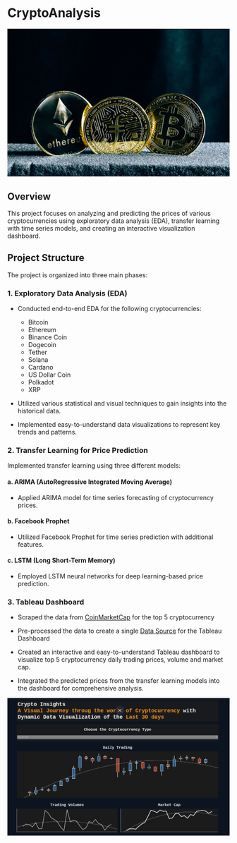 # CryptoAnalysis

![banner](https://github.com/roy-sub/CryptoAnalysis/blob/main/Images/banner.jpg)

## Overview

This project focuses on analyzing and predicting the prices of various cryptocurrencies using exploratory data analysis (EDA), transfer learning with time series models, and creating an interactive visualization dashboard.

## Project Structure

The project is organized into three main phases:

### 1. Exploratory Data Analysis (EDA)

- Conducted end-to-end EDA for the following cryptocurrencies:
  - Bitcoin
  - Ethereum
  - Binance Coin
  - Dogecoin
  - Tether
  - Solana
  - Cardano
  - US Dollar Coin
  - Polkadot
  - XRP

- Utilized various statistical and visual techniques to gain insights into the historical data.

- Implemented easy-to-understand data visualizations to represent key trends and patterns.

### 2. Transfer Learning for Price Prediction

Implemented transfer learning using three different models:

#### a. ARIMA (AutoRegressive Integrated Moving Average)

- Applied ARIMA model for time series forecasting of cryptocurrency prices.

#### b. Facebook Prophet

- Utilized Facebook Prophet for time series prediction with additional features.

#### c. LSTM (Long Short-Term Memory)

- Employed LSTM neural networks for deep learning-based price prediction.

### 3. Tableau Dashboard
- Scraped the data from [CoinMarketCap](https://coinmarketcap.com/) for the top 5 cryptocurrency

- Pre-processed the data to create a single [Data Source](https://github.com/roy-sub/CryptoAnalysis/blob/main/Tableau%20Visualization/Cryptocurrency%20Tableau%20Visualizationn%20Data%20Source.xlsx) for the Tableau Dashboard

- Created an interactive and easy-to-understand Tableau dashboard to visualize top 5 cryptocurrency daily trading prices, volume and market cap.

- Integrated the predicted prices from the transfer learning models into the dashboard for comprehensive analysis.

![image](https://github.com/roy-sub/CryptoAnalysis/blob/main/Tableau%20Visualization/Tableau%20Visualization.png)
